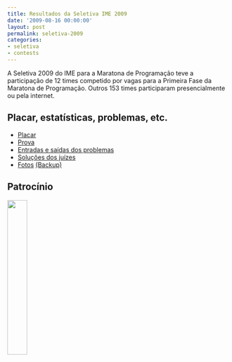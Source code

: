 ```yaml
---
title: Resultados da Seletiva IME 2009
date: '2009-08-16 00:00:00'
layout: post
permalink: seletiva-2009
categories:
- seletiva
- contests
---
```


A Seletiva 2009 do IME para a Maratona de Programação teve a participação
de 12 times competido por vagas para a Primeira Fase da Maratona
de Programação.
Outros 153 times participaram presencialmente ou pela internet.

## Placar, estatísticas, problemas, etc.
- [Placar](https://www.ime.usp.br/~maratona/assets/seletivas/2009/score/index.html)
- [Prova](https://www.ime.usp.br/~maratona/assets/seletivas/2009/caderno.pdf)
- [Entradas e saídas dos problemas](https://www.ime.usp.br/~maratona/assets/seletivas/2009/io.tar.xz)
- [Soluções dos juízes](https://www.ime.usp.br/~maratona/assets/seletivas/2009/solutions.tar.xz)
- [Fotos](https://www.facebook.com/media/set/?set=a.1636291886451518.1073741854.609146922499358&type=1&l=c3dcebf4fb) [(Backup)](https://www.ime.usp.br/~maratona/assets/seletivas/2009/fotos.tar.xz)

## Patrocínio
[<img src="https://www.ime.usp.br/~maratona/assets/seletivas/2013/patrocinio/caelum-ensino-inovacao.png" style="width:30%">](http://www.caelum.com.br/)
